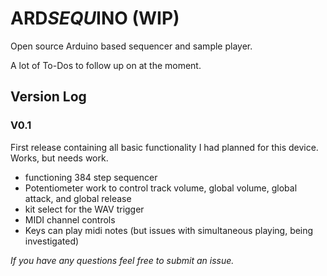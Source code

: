 # ARD*SEQU*INO (WIP)

Open source Arduino based sequencer and sample player.

A lot of To-Dos to follow up on at the moment.

## Version Log

### V0.1

First release containing all basic functionality I had planned for this device. Works, but needs work.
- functioning 384 step sequencer
- Potentiometer work to control track volume, global volume, global attack, and global release
- kit select for the WAV trigger
- MIDI channel controls
- Keys can play midi notes (but issues with simultaneous playing, being investigated)

*If you have any questions feel free to submit an issue.*